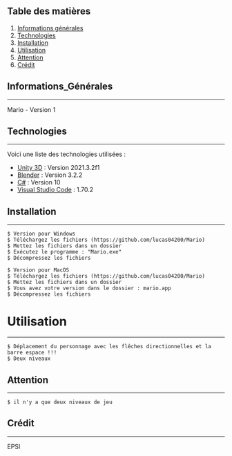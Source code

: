 ## Table des matières
1. [Informations générales](#informations_générales)
2. [Technologies](#technologies)
3. [Installation](#installation)
4. [Utilisation](#utilisation)
5. [Attention](#attention)
6. [Crédit](#crédit)

## Informations_Générales
***
Mario - Version 1

## Technologies
***
Voici une liste des technologies utilisées :
* [Unity 3D](https://unity.com/fr) : Version 2021.3.2f1
* [Blender](https://www.blender.org/) : Version 3.2.2
* [C#](https://docs.microsoft.com/fr-fr/dotnet/csharp/) : Version 10
* [Visual Studio Code](https://code.visualstudio.com/) : 1.70.2
## Installation
*** 
```
$ Version pour Windows 
$ Téléchargez les fichiers (https://github.com/lucas04200/Mario)
$ Mettez les fichiers dans un dossier 
$ Exécutez le programme : "Mario.exe"
$ Décompressez les fichiers

$ Version pour MacOS 
$ Téléchargez les fichiers (https://github.com/lucas04200/Mario)
$ Mettez les fichiers dans un dossier 
$ Vous avez votre version dans le dossier : mario.app
$ Décompressez les fichiers 
```
# Utilisation
***
```
$ Déplacement du personnage avec les flêches directionnelles et la barre espace !!! 
$ Deux niveaux  
```
## Attention
***
```
$ il n'y a que deux niveaux de jeu 
```
## Crédit 
***
EPSI 
 
